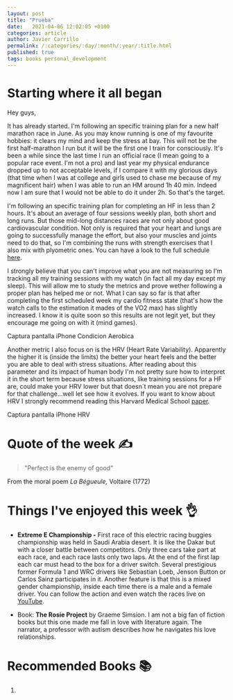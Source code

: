 ```yaml
---
layout: post
title: "Prueba"
date:   2021-04-06 12:02:05 +0100
categories: article
author: Javier Carrillo
permalink: /:categories/:day/:month/:year/:title.html
published: true
tags: books personal_development 
---
```

# Starting where it all began

Hey guys,

It has already started. I'm following an specific training plan for a new half marathon race in June. As you may know running is one of my favourite hobbies: it clears my mind and keep the stress at bay. This will not be the first half-marathon I run but it will be the first one I train for consciously. It's been a while since the last time I run an official race (I mean going to a popular race event. I'm not a pro) and last year my physical endurance dropped up to not acceptable levels, if I compare it with my glorious days (that time when I was at college and girls used to chase me because of my magnificent hair) when I was able to run an HM around 1h 40 min. Indeed now I am sure that I would not be able to do it under 2h. So that's the target.

I'm following an specific training plan for completing an HF in less than 2 hours. It's about an average of four sessions weekly plan, both short and long runs. But those mid-long distances races are not only about good cardiovascular condition. Not only is required that your heart and lungs are going to successfully manage the effort, but also your muscles and joints need to do that, so I'm combining the runs with strength exercises that I also mix with plyometric ones. You can have a look to the full schedule [here](https://www.runnersworld.com/uk/training/half-marathon/a776305/how-to-run-a-sub-2-hour-half-marathon/).

I strongly believe that you can't improve what you are not measuring so I'm tracking all my training sessions with my watch (in fact all my day except my sleep). This will allow me to study the metrics and prove wether following a proper plan has helped me or not. What I can say so far is that after completing the first scheduled week my cardio fitness state (that's how the watch calls to the estimation it mades of the VO2 max) has slightly increased. I know it is quite soon so this results are not legit yet, but they encourage me going on with it (mind games).

Captura pantalla iPhone Condicion Aerobica

Another metric I also focus on is the HRV (Heart Rate Variability). Apparently the higher it is (inside the limits) the better your heart feels and the better you are able to deal with stress situations. After reading about this parameter and its impact of human body I'm not pretty sure how to interpret it in the short term because stress situations, like training sessions for a HF are, could make your HRV lower but that doesn´t mean you are not prepare for that challenge...well let see how it evolves. If you want to know about HRV I strongly recommend reading this Harvard Medical School [paper](https://www.health.harvard.edu/blog/heart-rate-variability-new-way-track-well-2017112212789).

Captura pantalla iPhone HRV

# Quote of the week ✍️

> "Perfect is the enemy of good"

From the moral poem *La Bégueule,* Voltaire (1772)

# Things I've enjoyed this week 👌

- **Extreme E Championship -** First race of this electric racing buggies championship was held in Saudi Arabia desert. It is like the Dakar but with a closer battle between competitors. Only three cars take part at each race, and each race lasts only two laps. At the end of the first lap each car must head to the box for a driver switch. Several prestigious former Formula 1 and WRC drivers like Sebastian Loeb, Jenson Button or Carlos Sainz participates in it. Another feature is that this is a mixed gender championship, inside each time there is a male and a female driver. You can follow the action and even watch the races live on [YouTube](https://www.youtube.com/channel/UCmlrp3y74JN1L1o1tSdeINw).

- Book: **The Rosie Project** by Graeme Simsion. I am not a big fan of fiction books but this one made me fall in love with literature again. The narrator, a professor with autism describes how he navigates his love relationships.

# Recommended Books 📚

1.